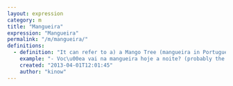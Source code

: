 ```yaml
---
layout: expression
category: m
title: "Mangueira"
expression: "Mangueira"
permalink: "/m/mangueira/"
definitions:
  - definition: "It can refer to a) a Mango Tree (mangueira in Portuguese, or [p\u00e9 de](/p/p%C3%A9+de/) manga too), b) to the famous carioca Samba School, Esta\u00e7\u00e3o Primeira de Mangueira (aka Mangueira), or yet to c) a hose. It really depends on the context."
    example: "- Voc\u00ea vai na mangueira hoje a noite? (probably the samba school, since not a lot of people go to mango trees at night... I believe; and since a hose here wouldn't make any sense)"
    created: "2013-04-01T12:01:45"
    author: "kinow"
---
```

